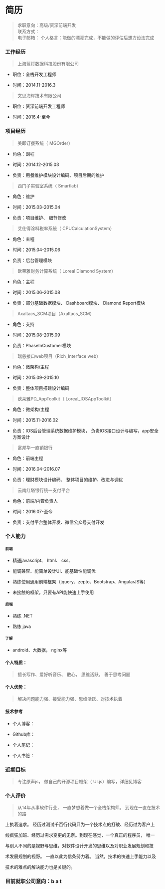 ﻿
# **简历**

> 求职意向：高级/资深前端开发        
> 联系方式：     
> 电子邮箱：
> 个人格言：能做的漂亮完成，不能做的评估后想方设法完成

 

 

### **工作经历**

> 上海蓝灯数据科技股份有限公司      

 

* 职位：全栈开发工程师          

* 时间：2014.11-2016.3     

 

> 文思海辉技术有限公司      

 

* 职位：资深前端开发工程师      

* 时间：2016.4-至今       

   

     

### **项目经历**

> 美即订餐系统（ MGOrder）

   

  * 角色：副程       

  * 时间：2014.12-2015.03      

  * 负责：用餐维护模块设计编码、项目后期的维护       

   

> 西门子实验室系统（ Smartlab）

   

  * 角色：维护       

  * 时间：2015.03-2015.04      

  * 负责：项目维护、 细节修改       

   

> 艾仕得涂料税率系统（ CPUCalculationSystem）

   

  * 角色：主程

  * 时间：2015.04-2015.06

  * 负责：后台管理模块

   

> 欧莱雅财务计算系统（ Loreal Diamond System）

   

   * 角色：主程

   * 时间：2015.06-2015.08

   * 负责：部分基础数据模块、 Dashboard模块、 Diamond Report模块

    

> Axaltacs_SCM项目（Axaltacs_SCM）

   

  * 角色：支持

  * 时间：2015.08-2015.09

  * 负责：PhaseInCustomer模块

   

> 瑞慈接口web项目（Rich_Interface web）

   

  * 角色：微架构/主程

  * 时间：2015.09-2015.10

  * 负责：整体项目搭建设计编码

   

> 欧莱雅PD_AppToolkit（ Loreal_IOSAppToolkit）

   

  * 角色：微架构/主程

  * 时间：2015.11-2016.02

  * 负责：IOS后台管理系统数据维护模块， 负责IOS接口设计与编写，app安全方案设计

   

> 富邦华一直销银行

   

  * 角色：前端主程

  * 时间：2016.04-2016.07

  * 负责：理财模块设计编码、 整体项目的维护、改进与调优

   

> 云南红塔银行统一支付平台

   

  * 角色：前端/内管负责人

  * 时间：2016.07-至今

  * 负责：支付平台整体开发、微信公众号支付开发

     

     

###  个人能力

#### `前端`

 

  * 精通javascript、 html、 css、

  * 能调兼容、能简单设计UI、能基础性能调优 

  * 熟练使用通用前端框架（jquery、zepto、Bootstrap、AngularJS等）

  * 未接触的框架，只要有API能快速上手使用  

            

#### `后端`

 

  * 熟练 .NET

  * 熟练 java      

     

#### `了解`

 

  * android、大数据， nginx等        

   

   

####  	个人特质：

> 擅长写作、爱好听音乐、 散心， 思维活跃， 善于思考问题

 

 

####	个人优势：

> 解决问题能力强、接受能力强、思维活跃、对技术执着

 

 

####	技术参考

  * 个人博客： 

  * Github库：  

  * 个人笔记： 

  * 个人书签： 

 

 

###	近期目标

> 专注原声js， 做自己的开源项目框架（ UI.js）编写，详细见博客

 

 

###	个人评价

> 从14年从事软件行业， 一直梦想着做一个全栈架构师。 到现在一直在技术的路

  上执着追求。 经历过测试千百行代码只为一个技术点的打破、经历过为客户上

  线疯狂加班、经历过需求变更的无奈。到现在感觉，一个真正的程序员， 唯一

  与别人不同的是视野与思维，对软件设计开发的思维以及对职业发展规划和技

  术发展规划的视野。 一直以此为信条努力着。 当然，技术的快速上手能力以及

  技术的难点的解决能力也是关键的。

   

###	目前就职公司意向：b a t